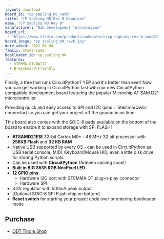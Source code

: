 ```yaml
---
layout: download
board_id: "cp_sapling_m0_revb"
title: "CP Sapling M0 Rev B Download"
name: "CP Sapling M0 Rev B"
manufacturer: "Oak Development Technologies"
board_url:
 - "https://www.tindie.com/products/oakdevtech/cp-sapling-rev-b-samd21-micro-dev-board/"
board_image: "cp_sapling_m0_revb.jpg"
date_added: 2021-06-04
family: atmel-samd
bootloader_id: cp_sapling_m0
features:
  - STEMMA QT/QWIIC
  - Breadboard-Friendly
---
```


Finally, a tree that runs CircuitPython? YEP and it's better than ever! Now you can get working in CircuitPython fast with our new CircuitPython compatible development board featuring the popular Microchip AT SAM D21 microcontroller.

Providing quick and easy access to SPI and I2C (pins + Stemma/Qwiic connector) so you can get your project off the ground in no time.

This board also comes with the SOIC-8 pads available on the bottom of the board to enable it to expand storage with SPI FLASH!


 * **ATSAMD21E18** 32-bit Cortex M0+ - 48 MHz 32 bit processor with **256KB Flash** and **32 KB RAM**
 * Native USB supported by every OS - can be used in CircuitPython as USB serial console, MIDI, Keyboard/Mouse HID, even a little disk drive for storing Python scripts.
 * Can be used with **CircuitPython** (Arduino coming soon!)
 * **Built in BIG 3535 RGB NeoPixel LED**
 * **12 GPIO pins**:
   * Hardware I2C port with STEMMA QT plug-n-play connector
   * Hardware SPI
 * 3.3V regulator with 500mA peak output
 * [Optional SOIC-8 SPI Flash chip on bottom]
 * **Reset switch** for starting your project code over or entering bootloader mode

## Purchase

* [ODT Tindie Shop](https://www.tindie.com/products/oakdevtech/cp-sapling-rev-b-samd21-micro-dev-board/)
